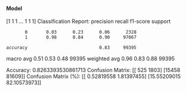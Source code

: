 #### Model
[1 1 1 ... 1 1 1]
Classification Report:
              precision    recall  f1-score   support

           0       0.03      0.23      0.06      2328
           1       0.98      0.84      0.90     97067

    accuracy                           0.83     99395
   macro avg       0.51      0.53      0.48     99395
weighted avg       0.96      0.83      0.88     99395

Accuracy: 0.8263393530861713
Confusion Matrix:
[[  525  1803]
 [15458 81609]]
Confusion Matrix (%):
[[ 0.52819558  1.81397455]
 [15.55209015 82.10573973]]
